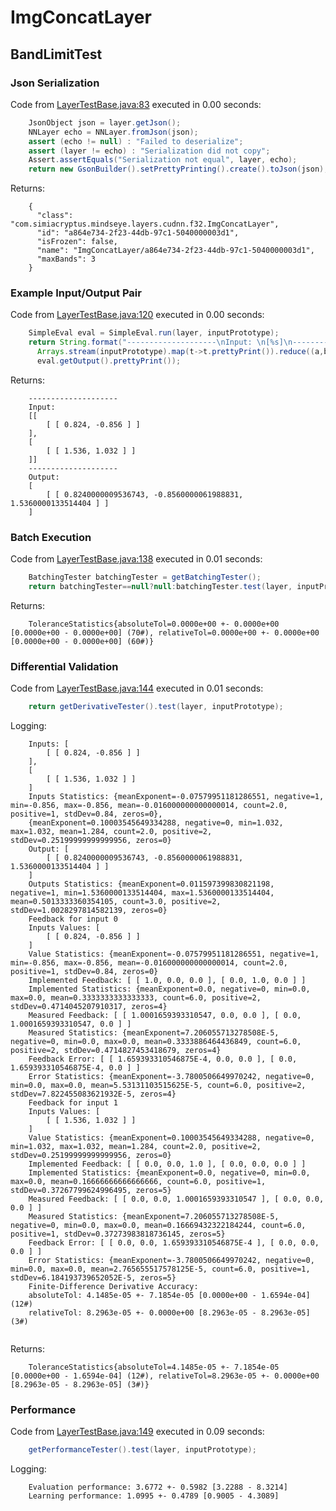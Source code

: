 # ImgConcatLayer
## BandLimitTest
### Json Serialization
Code from [LayerTestBase.java:83](../../../../../../../../../src/test/java/com/simiacryptus/mindseye/layers/LayerTestBase.java#L83) executed in 0.00 seconds: 
```java
    JsonObject json = layer.getJson();
    NNLayer echo = NNLayer.fromJson(json);
    assert (echo != null) : "Failed to deserialize";
    assert (layer != echo) : "Serialization did not copy";
    Assert.assertEquals("Serialization not equal", layer, echo);
    return new GsonBuilder().setPrettyPrinting().create().toJson(json);
```

Returns: 

```
    {
      "class": "com.simiacryptus.mindseye.layers.cudnn.f32.ImgConcatLayer",
      "id": "a864e734-2f23-44db-97c1-5040000003d1",
      "isFrozen": false,
      "name": "ImgConcatLayer/a864e734-2f23-44db-97c1-5040000003d1",
      "maxBands": 3
    }
```



### Example Input/Output Pair
Code from [LayerTestBase.java:120](../../../../../../../../../src/test/java/com/simiacryptus/mindseye/layers/LayerTestBase.java#L120) executed in 0.00 seconds: 
```java
    SimpleEval eval = SimpleEval.run(layer, inputPrototype);
    return String.format("--------------------\nInput: \n[%s]\n--------------------\nOutput: \n%s",
      Arrays.stream(inputPrototype).map(t->t.prettyPrint()).reduce((a,b)->a+",\n"+b).get(),
      eval.getOutput().prettyPrint());
```

Returns: 

```
    --------------------
    Input: 
    [[
    	[ [ 0.824, -0.856 ] ]
    ],
    [
    	[ [ 1.536, 1.032 ] ]
    ]]
    --------------------
    Output: 
    [
    	[ [ 0.8240000009536743, -0.8560000061988831, 1.5360000133514404 ] ]
    ]
```



### Batch Execution
Code from [LayerTestBase.java:138](../../../../../../../../../src/test/java/com/simiacryptus/mindseye/layers/LayerTestBase.java#L138) executed in 0.01 seconds: 
```java
    BatchingTester batchingTester = getBatchingTester();
    return batchingTester==null?null:batchingTester.test(layer, inputPrototype);
```

Returns: 

```
    ToleranceStatistics{absoluteTol=0.0000e+00 +- 0.0000e+00 [0.0000e+00 - 0.0000e+00] (70#), relativeTol=0.0000e+00 +- 0.0000e+00 [0.0000e+00 - 0.0000e+00] (60#)}
```



### Differential Validation
Code from [LayerTestBase.java:144](../../../../../../../../../src/test/java/com/simiacryptus/mindseye/layers/LayerTestBase.java#L144) executed in 0.01 seconds: 
```java
    return getDerivativeTester().test(layer, inputPrototype);
```
Logging: 
```
    Inputs: [
    	[ [ 0.824, -0.856 ] ]
    ],
    [
    	[ [ 1.536, 1.032 ] ]
    ]
    Inputs Statistics: {meanExponent=-0.07579951181286551, negative=1, min=-0.856, max=-0.856, mean=-0.016000000000000014, count=2.0, positive=1, stdDev=0.84, zeros=0},
    {meanExponent=0.10003545649334288, negative=0, min=1.032, max=1.032, mean=1.284, count=2.0, positive=2, stdDev=0.25199999999999956, zeros=0}
    Output: [
    	[ [ 0.8240000009536743, -0.8560000061988831, 1.5360000133514404 ] ]
    ]
    Outputs Statistics: {meanExponent=0.011597399830821198, negative=1, min=1.5360000133514404, max=1.5360000133514404, mean=0.5013333360354105, count=3.0, positive=2, stdDev=1.0028297814582139, zeros=0}
    Feedback for input 0
    Inputs Values: [
    	[ [ 0.824, -0.856 ] ]
    ]
    Value Statistics: {meanExponent=-0.07579951181286551, negative=1, min=-0.856, max=-0.856, mean=-0.016000000000000014, count=2.0, positive=1, stdDev=0.84, zeros=0}
    Implemented Feedback: [ [ 1.0, 0.0, 0.0 ], [ 0.0, 1.0, 0.0 ] ]
    Implemented Statistics: {meanExponent=0.0, negative=0, min=0.0, max=0.0, mean=0.3333333333333333, count=6.0, positive=2, stdDev=0.4714045207910317, zeros=4}
    Measured Feedback: [ [ 1.0001659393310547, 0.0, 0.0 ], [ 0.0, 1.0001659393310547, 0.0 ] ]
    Measured Statistics: {meanExponent=7.206055713278508E-5, negative=0, min=0.0, max=0.0, mean=0.3333886464436849, count=6.0, positive=2, stdDev=0.4714827453418679, zeros=4}
    Feedback Error: [ [ 1.659393310546875E-4, 0.0, 0.0 ], [ 0.0, 1.659393310546875E-4, 0.0 ] ]
    Error Statistics: {meanExponent=-3.7800506649970242, negative=0, min=0.0, max=0.0, mean=5.53131103515625E-5, count=6.0, positive=2, stdDev=7.822455083621932E-5, zeros=4}
    Feedback for input 1
    Inputs Values: [
    	[ [ 1.536, 1.032 ] ]
    ]
    Value Statistics: {meanExponent=0.10003545649334288, negative=0, min=1.032, max=1.032, mean=1.284, count=2.0, positive=2, stdDev=0.25199999999999956, zeros=0}
    Implemented Feedback: [ [ 0.0, 0.0, 1.0 ], [ 0.0, 0.0, 0.0 ] ]
    Implemented Statistics: {meanExponent=0.0, negative=0, min=0.0, max=0.0, mean=0.16666666666666666, count=6.0, positive=1, stdDev=0.37267799624996495, zeros=5}
    Measured Feedback: [ [ 0.0, 0.0, 1.0001659393310547 ], [ 0.0, 0.0, 0.0 ] ]
    Measured Statistics: {meanExponent=7.206055713278508E-5, negative=0, min=0.0, max=0.0, mean=0.16669432322184244, count=6.0, positive=1, stdDev=0.37273983818736145, zeros=5}
    Feedback Error: [ [ 0.0, 0.0, 1.659393310546875E-4 ], [ 0.0, 0.0, 0.0 ] ]
    Error Statistics: {meanExponent=-3.7800506649970242, negative=0, min=0.0, max=0.0, mean=2.765655517578125E-5, count=6.0, positive=1, stdDev=6.184193739652052E-5, zeros=5}
    Finite-Difference Derivative Accuracy:
    absoluteTol: 4.1485e-05 +- 7.1854e-05 [0.0000e+00 - 1.6594e-04] (12#)
    relativeTol: 8.2963e-05 +- 0.0000e+00 [8.2963e-05 - 8.2963e-05] (3#)
    
```

Returns: 

```
    ToleranceStatistics{absoluteTol=4.1485e-05 +- 7.1854e-05 [0.0000e+00 - 1.6594e-04] (12#), relativeTol=8.2963e-05 +- 0.0000e+00 [8.2963e-05 - 8.2963e-05] (3#)}
```



### Performance
Code from [LayerTestBase.java:149](../../../../../../../../../src/test/java/com/simiacryptus/mindseye/layers/LayerTestBase.java#L149) executed in 0.09 seconds: 
```java
    getPerformanceTester().test(layer, inputPrototype);
```
Logging: 
```
    Evaluation performance: 3.6772 +- 0.5982 [3.2288 - 8.3214]
    Learning performance: 1.0995 +- 0.4789 [0.9005 - 4.3089]
    
```

